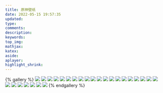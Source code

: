 ```yaml
---
title: 原神壁纸
date: 2022-05-15 19:57:35
updated:
type:
comments:
description:
keywords:
top_img:
mathjax:
katex:
aside:
aplayer:
highlight_shrink:
---
```


{% gallery %}
![](https://cxl2020mc-1304820025.file.myqcloud.com/file/ys/1.0KV%E5%85%B6%E4%B8%802560x1440.jpg)
![](https://cxl2020mc-1304820025.file.myqcloud.com/file/ys/1.0%E8%8A%B1%E6%B5%B7%E5%8F%8C%E6%98%9F_1080x1920.jpg)
![](https://cxl2020mc-1304820025.file.myqcloud.com/file/ys/1.0KV%E5%85%B6%E4%BA%8C2560x1440.jpg)
![](https://cxl2020mc-1304820025.file.myqcloud.com/file/ys/1.4%E9%A3%8E%E8%8A%B1%E8%8A%82_2560x1440.jpg)
![](https://cxl2020mc-1304820025.file.myqcloud.com/file/ys/1080-2160.jpg)
![](https://cxl2020mc-1304820025.file.myqcloud.com/file/ys/1125-2436-2.jpg)
![](https://cxl2020mc-1304820025.file.myqcloud.com/file/ys/2560-1440.jpg)
![](https://cxl2020mc-1304820025.file.myqcloud.com/file/ys/PS5%E5%86%B3%E6%88%98%E7%BE%A4%E7%8E%89%E9%98%81KV_2560x1440.jpg)
![](https://cxl2020mc-1304820025.file.myqcloud.com/file/ys/%E4%B8%8D%E5%8A%A8%E9%B8%A3%E7%A5%9E%EF%BC%8C%E6%B3%A1%E5%BD%B1%E6%96%AD%E7%81%AD-1125x2436.jpg)
![](https://cxl2020mc-1304820025.file.myqcloud.com/file/ys/%E4%B8%8D%E5%8A%A8%E9%B8%A3%E7%A5%9E%EF%BC%8C%E6%B3%A1%E5%BD%B1%E6%96%AD%E7%81%AD-2560x1440.jpg)
![](https://cxl2020mc-1304820025.file.myqcloud.com/file/ys/%E5%85%AC%E5%AD%90%E6%89%98%E9%A9%AC1125-2436.jpg)
![](https://cxl2020mc-1304820025.file.myqcloud.com/file/ys/%E5%85%AC%E5%AD%90%E6%89%98%E9%A9%AC2560-1440.jpg)
![](https://cxl2020mc-1304820025.file.myqcloud.com/file/ys/%E5%85%AC%E5%AD%90%E8%BE%9B%E7%84%B1-2560-1440.jpg)
![](https://cxl2020mc-1304820025.file.myqcloud.com/file/ys/%E5%85%AC%E5%AD%90%E8%BE%9B%E7%84%B11125-2436.png)
![](https://cxl2020mc-1304820025.file.myqcloud.com/file/ys/%E5%8E%9F%E7%A5%9E1%E5%91%A8%E5%B9%B4-1080-2160-2.jpg)
![](https://cxl2020mc-1304820025.file.myqcloud.com/file/ys/%E5%8E%9F%E7%A5%9E1%E5%91%A8%E5%B9%B41080-2160.jpg)
![](https://cxl2020mc-1304820025.file.myqcloud.com/file/ys/%E5%8E%9F%E7%A5%9E1%E5%91%A8%E5%B9%B42048x1536.png)
![](https://cxl2020mc-1304820025.file.myqcloud.com/file/ys/%E5%92%8C%E7%85%A6%E5%B8%8C%E6%9C%9B%E4%B9%8B%E9%A3%8E1920x1080.jpg)
![](https://cxl2020mc-1304820025.file.myqcloud.com/file/ys/%E5%92%8C%E7%85%A6%E5%B8%8C%E6%9C%9B%E4%B9%8B%E9%A3%8E2560x1440.jpg)
![](https://cxl2020mc-1304820025.file.myqcloud.com/file/ys/%E6%B5%B7%E7%81%AF%E8%8A%822560x1440.png)
![](https://cxl2020mc-1304820025.file.myqcloud.com/file/ys/%E7%8E%89%E6%89%89%E7%BB%95%E5%B0%98%E6%AD%8C-1125x2436.png)
![](https://cxl2020mc-1304820025.file.myqcloud.com/file/ys/%E7%8E%89%E6%89%89%E7%BB%95%E5%B0%98%E6%AD%8C-2560x1440.jpg)
![](https://cxl2020mc-1304820025.file.myqcloud.com/file/ys/%E7%9B%9B%E5%A4%8F%EF%BC%81%E6%B5%B7%E5%B2%9B%EF%BC%9F%E5%A4%A7%E5%86%92%E9%99%A9%EF%BC%81-1125x2436%282%29.jpg)
![](https://cxl2020mc-1304820025.file.myqcloud.com/file/ys/%E7%9B%9B%E5%A4%8F%EF%BC%81%E6%B5%B7%E5%B2%9B%EF%BC%9F%E5%A4%A7%E5%86%92%E9%99%A9%EF%BC%81-1125x2436.jpg)
![](https://cxl2020mc-1304820025.file.myqcloud.com/file/ys/%E7%9B%9B%E5%A4%8F%EF%BC%81%E6%B5%B7%E5%B2%9B%EF%BC%9F%E5%A4%A7%E5%86%92%E9%99%A9%EF%BC%81-2560x1440.jpg)
![](https://cxl2020mc-1304820025.file.myqcloud.com/file/ys/%E7%BE%A4%E7%8E%89%E9%98%81-2560x1440.png)
![](https://cxl2020mc-1304820025.file.myqcloud.com/file/ys/%E9%9B%B7%E7%94%B5%E5%B0%86%E5%86%9B%E5%BF%83%E6%B5%B72560-1440.jpg)
{% endgallery %}
